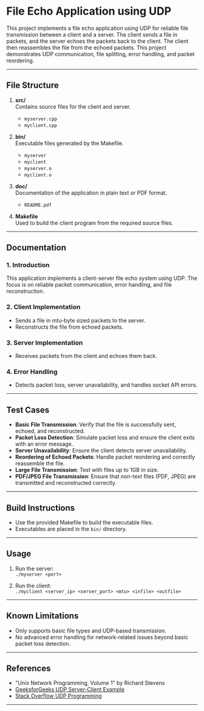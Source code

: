 # File Echo Application using UDP

This project implements a file echo application using UDP for reliable file transmission between a client and a server. The client sends a file in packets, and the server echoes the packets back to the client. The client then reassembles the file from the echoed packets. This project demonstrates UDP communication, file splitting, error handling, and packet reordering.

---

## File Structure

1. **src/**  
   Contains source files for the client and server.  
   - `myserver.cpp`  
   - `myclient.cpp`

2. **bin/**  
   Executable files generated by the Makefile.  
   - `myserver`  
   - `myclient`  
   - `myserver.o`  
   - `myclient.o`

3. **doc/**  
   Documentation of the application in plain text or PDF format.  
   - `README.pdf`

4. **Makefile**  
   Used to build the client program from the required source files.

---

## Documentation

### 1. Introduction
This application implements a client-server file echo system using UDP. The focus is on reliable packet communication, error handling, and file reconstruction.

### 2. Client Implementation
- Sends a file in mtu-byte sized packets to the server.
- Reconstructs the file from echoed packets.

### 3. Server Implementation
- Receives packets from the client and echoes them back.

### 4. Error Handling
- Detects packet loss, server unavailability, and handles socket API errors.

---

## Test Cases

- **Basic File Transmission**: Verify that the file is successfully sent, echoed, and reconstructed.
- **Packet Loss Detection**: Simulate packet loss and ensure the client exits with an error message.
- **Server Unavailability**: Ensure the client detects server unavailability.
- **Reordering of Echoed Packets**: Handle packet reordering and correctly reassemble the file.
- **Large File Transmission**: Test with files up to 1GB in size.
- **PDF/JPEG File Transmission**: Ensure that non-text files (PDF, JPEG) are transmitted and reconstructed correctly.

---

## Build Instructions

- Use the provided Makefile to build the executable files.  
- Executables are placed in the `bin/` directory.

---

## Usage

1. Run the server:  
   `./myserver <port>`

2. Run the client:  
   `./myclient <server_ip> <server_port> <mtu> <infile> <outfile>`

---

## Known Limitations
- Only supports basic file types and UDP-based transmission.
- No advanced error handling for network-related issues beyond basic packet loss detection.

---

## References
- "Unix Network Programming, Volume 1" by Richard Stevens  
- [GeeksforGeeks UDP Server-Client Example](https://www.geeksforgeeks.org/udp-server-client-implementation-c/)  
- [Stack Overflow UDP Programming](https://stackoverflow.com/questions/35568996/socket-programming-udp-client-server-in-c)  

---
